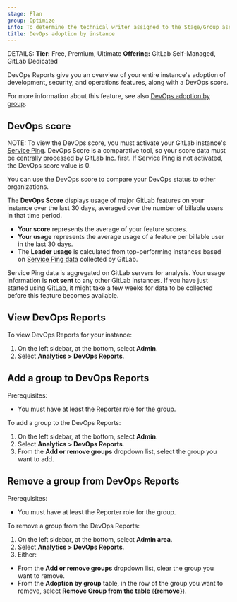 ```yaml
---
stage: Plan
group: Optimize
info: To determine the technical writer assigned to the Stage/Group associated with this page, see https://handbook.gitlab.com/handbook/product/ux/technical-writing/#assignments
title: DevOps adoption by instance
---
```


DETAILS:
**Tier:** Free, Premium, Ultimate
**Offering:** GitLab Self-Managed, GitLab Dedicated

DevOps Reports give you an overview of your entire instance's adoption of
development, security, and operations features, along with a DevOps score.

For more information about this feature, see also [DevOps adoption by group](../../user/group/devops_adoption/_index.md).

## DevOps score

NOTE:
To view the DevOps score, you must activate your GitLab instance's [Service Ping](../settings/usage_statistics.md#service-ping).
DevOps Score is a comparative tool, so your score data must be centrally processed by GitLab Inc. first.
If Service Ping is not activated, the DevOps score value is 0.

You can use the DevOps score to compare your DevOps status to other organizations.

The **DevOps Score** displays usage of major GitLab features on your instance over
the last 30 days, averaged over the number of billable users in that time period.

- **Your score** represents the average of your feature scores.
- **Your usage** represents the average usage of a feature per billable user in the last 30 days.
- The **Leader usage** is calculated from top-performing instances based on
[Service Ping data](../settings/usage_statistics.md#service-ping) collected by GitLab.

Service Ping data is aggregated on GitLab servers for analysis.
Your usage information is **not sent** to any other GitLab instances.
If you have just started using GitLab, it might take a few weeks for data to be collected
before this feature becomes available.

## View DevOps Reports

To view DevOps Reports for your instance:

1. On the left sidebar, at the bottom, select **Admin**.
1. Select **Analytics > DevOps Reports**.

## Add a group to DevOps Reports

Prerequisites:

- You must have at least the Reporter role for the group.

To add a group to the DevOps Reports:

1. On the left sidebar, at the bottom, select **Admin**.
1. Select **Analytics > DevOps Reports**.
1. From the **Add or remove groups** dropdown list, select the group you want to add.

## Remove a group from DevOps Reports

Prerequisites:

- You must have at least the Reporter role for the group.

To remove a group from the DevOps Reports:

1. On the left sidebar, at the bottom, select **Admin area**.
1. Select **Analytics > DevOps Reports**.
1. Either:

- From the **Add or remove groups** dropdown list, clear the group you want to remove.
- From the **Adoption by group** table, in the row of the group you want to remove, select
**Remove Group from the table** (**{remove}**).
